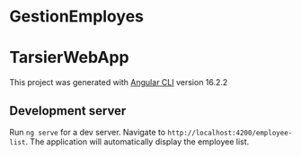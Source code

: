 # GestionEmployes

# TarsierWebApp

This project was generated with [Angular CLI](https://github.com/angular/angular-cli) version 16.2.2

## Development server

Run `ng serve` for a dev server. Navigate to `http://localhost:4200/employee-list`. The application will automatically display the employee list.
